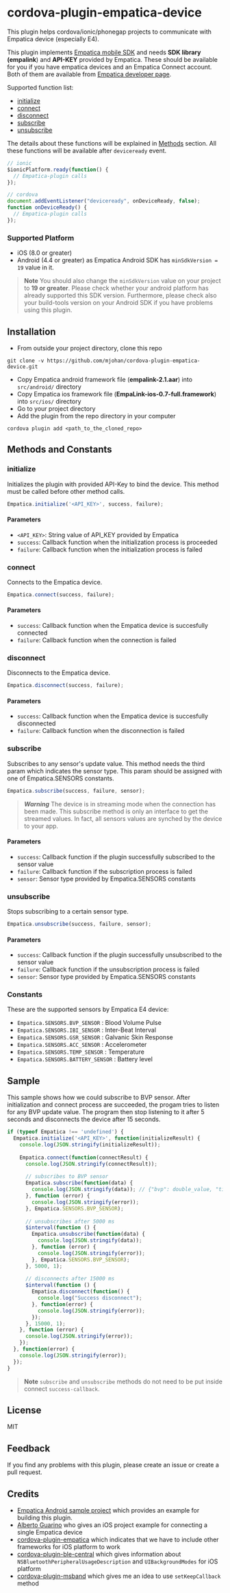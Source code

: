 # cordova-plugin-empatica-device

This plugin helps cordova/ionic/phonegap projects to communicate with Empatica device (especially E4). 

This plugin implements [Empatica mobile SDK](http://developer.empatica.com/) and needs __SDK library (empalink__) and __API-KEY__ provided by Empatica. These should be available for you if you have empatica devices and an Empatica Connect account. Both of them are available from [Empatica developer page](https://www.empatica.com/connect/developer.php).

Supported function list:
 * [initialize](#initialize)
 * [connect](#connect)
 * [disconnect](#disconnect)
 * [subscribe](#subscribe)
 * [unsubscribe](#unsubscribe)

The details about these functions will be explained in [Methods](#Methods) section. All these functions will be available after `deviceready` event.
```javascript
// ionic
$ionicPlatform.ready(function() {
  // Empatica-plugin calls
});

// cordova
document.addEventListener("deviceready", onDeviceReady, false);
function onDeviceReady() {
  // Empatica-plugin calls
});
```

### Supported Platform

* iOS (8.0 or greater)
* Android (4.4 or greater) as Empatica Android SDK has `minSdkVersion = 19` value in it.

>**Note** You should also change the `minSdkVersion` value on your project to **19 or greater**. Please check whether your android platform has already supported this SDK version. Furthermore, please check also your build-tools version on your Android SDK if you have problems using this plugin.

## Installation

* From outside your project directory, clone this repo

```
git clone -v https://github.com/mjohan/cordova-plugin-empatica-device.git
```

* Copy Empatica android framework file (**empalink-2.1.aar**) into `src/android/` directory
* Copy Empatica ios framework file (**EmpaLink-ios-0.7-full.framework**) into `src/ios/` directory
* Go to your project directory
* Add the plugin from the repo directory in your computer
```
cordova plugin add <path_to_the_cloned_repo>
```

## Methods and Constants

### initialize

Initializes the plugin with provided API-Key to bind the device. This method must be called before other method calls.

```javascript
Empatica.initialize('<API_KEY>', success, failure);
```

#### Parameters

* `<API_KEY>`: String value of API_KEY provided by Empatica
* `success`: Callback function when the initialization process is proceeded
* `failure`: Callback function when the initialization process is failed

### connect

Connects to the Empatica device.

```javascript
Empatica.connect(success, failure);
```

#### Parameters

* `success`: Callback function when the Empatica device is succesfully connected
* `failure`: Callback function when the connection is failed

### disconnect

Disconnects to the Empatica device.

```javascript
Empatica.disconnect(success, failure);
```

#### Parameters

* `success`: Callback function when the Empatica device is succesfully disconnected
* `failure`: Callback function when the disconnection is failed

### subscribe

Subscribes to any sensor's update value. This method needs the third param which indicates the sensor type. This param should be assigned with one of Empatica.SENSORS constants.

```javascript
Empatica.subscribe(success, failure, sensor);
```

>***Warning*** The device is in streaming mode when the connection has been made. This subscribe method is only an interface to get the streamed values. In fact, all sensors values are synched by the device to your app.  

#### Parameters

* `success`: Callback function if the plugin successfully subscribed to the sensor value
* `failure`: Callback function if the subscription process is failed
* `sensor`: Sensor type provided by Empatica.SENSORS constants

### unsubscribe

Stops subscribing to a certain sensor type.

```javascript
Empatica.unsubscribe(success, failure, sensor);
```

#### Parameters

* `success`: Callback function if the plugin successfully unsubscribed to the sensor value
* `failure`: Callback function if the unsubscription process is failed
* `sensor`: Sensor type provided by Empatica.SENSORS constants

### Constants

These are the supported sensors by Empatica E4 device:

* `Empatica.SENSORS.BVP_SENSOR` : Blood Volume Pulse
* `Empatica.SENSORS.IBI_SENSOR` : Inter-Beat Interval
* `Empatica.SENSORS.GSR_SENSOR` : Galvanic Skin Response
* `Empatica.SENSORS.ACC_SENSOR` : Accelerometer
* `Empatica.SENSORS.TEMP_SENSOR` : Temperature
* `Empatica.SENSORS.BATTERY_SENSOR` : Battery level

## Sample

This sample shows how we could subscribe to BVP sensor. After initialization and connect process are succeeded, the progam tries to listen for any BVP update value. The program then stop listening to it after 5 seconds and disconnects the device after 15 seconds.

```javascript
if (typeof Empatica !== 'undefined') {
  Empatica.initialize('<API_KEY>', function(initializeResult) {
    console.log(JSON.stringify(initializeResult));
    
    Empatica.connect(function(connectResult) {
      console.log(JSON.stringify(connectResult));
      
      // subscribes to BVP sensor
      Empatica.subscribe(function(data) {
        console.log(JSON.stringify(data)); // {"bvp": double_value, "timestamp": double_value}
      }, function (error) {
        console.log(JSON.stringify(error));
      }, Empatica.SENSORS.BVP_SENSOR);
      
      // unsubscribes after 5000 ms
      $interval(function () {
        Empatica.unsubscribe(function(data) {
          console.log(JSON.stringify(data));
        }, function (error) {
          console.log(JSON.stringify(error));
        }, Empatica.SENSORS.BVP_SENSOR);
      }, 5000, 1);
      
      // disconnects after 15000 ms
      $interval(function () {
        Empatica.disconnect(function() {
          console.log("Success disconnect");
        }, function(error) {
          console.log(JSON.stringify(error));
        });
      }, 15000, 1);
    }, function (error) {
      console.log(JSON.stringify(error));
    });
  }, function(error) {
    console.log(JSON.stringify(error));
  });
}
```

>**Note** `subscribe` and `unsubscribe` methods do not need to be put inside connect `success-callback`. 

## License

MIT

## Feedback

If you find any problems with this plugin, please create an issue or create a pull request.

## Credits

 * [Empatica Android sample project](https://github.com/empatica/empalink-sample-project-android) which provides an example for building this plugin.
 * [Alberto Guarino](http://developer.empatica.com/#ios) who gives an iOS project example for connecting a single Empatica device
 * [cordova-plugin-empatica](https://github.com/patte/cordova-plugin-empatica) which indicates that we have to include other frameworks for iOS platform to work
 * [cordova-plugin-ble-central](https://github.com/don/cordova-plugin-ble-central) which gives information about `NSBluetoothPeripheralUsageDescription` and `UIBackgroundModes` for iOS platform
 * [cordova-plugin-msband](https://github.com/wshaheer/cordova-plugin-msband) which gives me an idea to use `setKeepCallback` method
